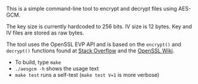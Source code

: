 This is a simple command-line tool to encrypt and decrypt files using AES-GCM.

The key size is currently hardcoded to 256 bits.
IV size is 12 bytes.
Key and IV files are stored as raw bytes.

The tool uses the OpenSSL EVP API and is based on the `encrypt()` and `decrypt()` functions found at [Stack Overflow](https://stackoverflow.com/questions/9889492) and the [OpenSSL Wiki](https://wiki.openssl.org/index.php/EVP_Authenticated_Encryption_and_Decryption).

 * To build, type `make`
 * `./aesgcm -h` shows the usage text
 * `make test` runs a self-test (``make test V=1`` is more verbose)
